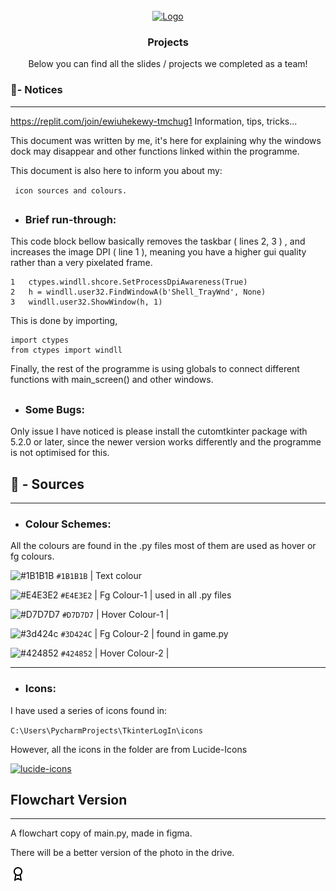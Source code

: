 
[🚧 Hmmmm.. Seeing this?
click top-right image icons to hide the code]: #

<br />
<div align="center">
  <a href="https://github.com/tmchug/ComputerScienceSlides">
    <img src="images/logo.png" alt="Logo" width="80" height="80">
  </a>

  <h3 align="center">Projects</h3>

  <p align="center">
    Below you can find all the slides / projects we completed as a team!
    <br />
  </p>
</div>

### 🧾- Notices

---

https://replit.com/join/ewiuhekewy-tmchug1
Information, tips, tricks...

This document was written by me, it's here for explaining why the 
windows dock may disappear and other functions linked within the 
programme. 

This document is also here to inform you about my:

` icon sources and colours.`
##

- ### Brief run-through:
 This code block bellow basically removes the taskbar ( lines 2, 3 )
, and increases the image DPI ( line 1 ), meaning you have a higher
gui quality rather than a very pixelated frame.

```
1   ctypes.windll.shcore.SetProcessDpiAwareness(True)
2   h = windll.user32.FindWindowA(b'Shell_TrayWnd', None)
3   windll.user32.ShowWindow(h, 1)
   ```
This is done by importing,

```
import ctypes
from ctypes import windll
   ```

Finally,
the rest of the programme is using globals to connect
different functions with main_screen() and other windows.

##

- ### Some Bugs:
Only issue I have noticed is please install the
cutomtkinter package with 5.2.0 or later, since the
newer version works differently and the programme is
not optimised for this.


###

## 📁 - Sources

---

- ### Colour Schemes:

All the colours are found in the .py files most of them are used as hover or fg colours.

 ![#1B1B1B](https://via.placeholder.com/10/0a192f?text=+) `#1B1B1B` | Text colour

 ![#E4E3E2](https://via.placeholder.com/10/E4E3E2?text=+) `#E4E3E2` | Fg Colour-1 | used in all .py files

 ![#D7D7D7](https://via.placeholder.com/10/D7D7D7?text=+) `#D7D7D7` | Hover Colour-1 |

 ![#3d424c](https://via.placeholder.com/10/3d424c?text=+) `#3D424C` | Fg Colour-2 | found in game.py

 ![#424852](https://via.placeholder.com/10/424852?text=+) `#424852` | Hover Colour-2 |

---
- ### Icons:

I have used a series of icons found in:

`C:\Users\PycharmProjects\TkinterLogIn\icons`

However, all the icons in the folder are from Lucide-Icons

[![lucide-icons](https://img.shields.io/badge/-Lucide%20Icons%20-303236?logo=abletonlive&logoColor=white&logoWidth=20&style=flat-square)](https://lucide.dev/)

###

##  Flowchart Version

---

A flowchart copy of main.py, made in figma.

There will be a better version of the photo in the drive.

![App Screenshot](award.png)

